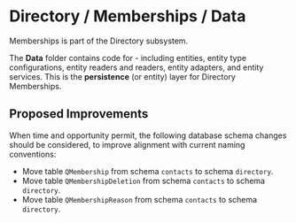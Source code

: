 # Directory / Memberships / Data

Memberships is part of the Directory subsystem.
  
The **Data** folder contains code for - including entities, entity type configurations, entity readers and readers, entity adapters, and entity services. This is the **persistence** (or entity) layer for Directory Memberships.

## Proposed Improvements

When time and opportunity permit, the following database schema changes should be considered, to improve alignment with current naming conventions:

* Move table `QMembership` from schema `contacts` to schema `directory`.
* Move table `QMembershipDeletion` from schema `contacts` to schema `directory`.
* Move table `QMembershipReason` from schema `contacts` to schema `directory`.
